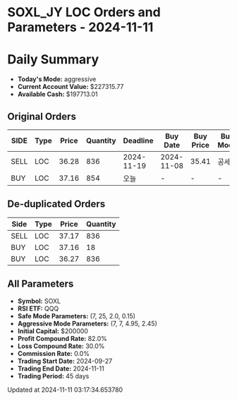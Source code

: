 # SOXL_JY LOC Orders and Parameters - 2024-11-11

# Daily Summary

- **Today's Mode:** aggressive
- **Current Account Value:** $227315.77
- **Available Cash:** $197713.01

## Original Orders

| SIDE | Type | Price | Quantity | Deadline | Buy Date | Buy Price | Buy Mode |
|------|------|-------|----------|----------|----------|-----------|----------|
| SELL | LOC | 36.28 | 836 | 2024-11-19 | 2024-11-08 | 35.41 | 공세 |
| BUY | LOC | 37.16 | 854 | 오늘 | - | - | - |

## De-duplicated Orders

| Side | Type | Price | Quantity |
|------|------|-------|----------|
| SELL | LOC | 37.17 | 836 |
| BUY | LOC | 37.16 | 18 |
| BUY | LOC | 36.27 | 836 |

## All Parameters

- **Symbol:** SOXL
- **RSI ETF:** QQQ
- **Safe Mode Parameters:** (7, 25, 2.0, 0.15)
- **Aggressive Mode Parameters:** (7, 7, 4.95, 2.45)
- **Initial Capital:** $200000
- **Profit Compound Rate:** 82.0%
- **Loss Compound Rate:** 30.0%
- **Commission Rate:** 0.0%
- **Trading Start Date:** 2024-09-27
- **Trading End Date:** 2024-11-11
- **Trading Period:** 45 days

Updated at 2024-11-11 03:17:34.653780
